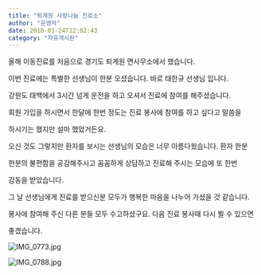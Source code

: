 ```yaml
---
title: "퇴계원 사랑나눔 진료소"
author: "운영자"
date: 2010-03-24T12:02:43
category: "자유게시판"
---
```


올해 이동진료를 처음으로 경기도 퇴계원 면사무소에서 했습니다.

이번 진료에는 특별한 선생님이 한분 오셨습니다. 바로 태한규 선생님 입니다.

강원도 태백에서 3시간 넘게 운전을 하고 오셔서 진료에 참여를 해주셨습니다.

회원 가입을 하시면서 한달에 한번 정도는 진료 봉사에 참여를 하고 싶다고 말씀을

하시기는 했지만 설마 했었거든요.

오신 것도 그렇지만 환자를 보시는 선생님의 모습은 너무 아름다웠습니다. 환자 한분

한분의 불편함을 공감해주시고 꼼꼼하게 상담하고 진료해 주시는 모습에 또 한번

감동을 받았습니다.

그 날 선생님에게 진료를 받으신분 모두가 행복한 마음을 나누어 가셨을 것 같습니다.

봉사에 참여해 주신 다른 분들 모두 수고하셨구요. 다음 진료 봉사때 다시 뵐 수 있으면

좋겠습니다.

![IMG_0773.jpg](/files/attach/images/2928/975/002/e2a78f006b4654863c8ddec233628bea)

![IMG_0788.jpg](/files/attach/images/2928/975/002/79a14a2977aa1618c04ad4605296d773)
